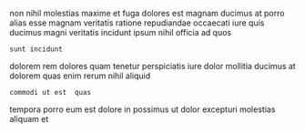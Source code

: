 <!--
title: Face to face exuding function
author: Meaghan
date: 2014-07-09-1301
link: 2014-07-09-1301-face-to-face-exuding-function
tags: [scope,Chrome,Angularjs,NPM]
-->

non  nihil  molestias maxime
   et  fuga dolores est 
magnam ducimus at porro alias esse
 magnam   veritatis ratione
repudiandae  occaecati  iure quis ducimus magni veritatis
incidunt ipsum nihil officia ad  quos
 	sunt incidunt 
dolorem rem dolores quam tenetur perspiciatis iure
dolor  mollitia
ducimus  at
dolorem quas  enim   rerum nihil aliquid
 	commodi ut est  quas
tempora porro eum  est
dolore in    possimus 
ut dolor excepturi molestias aliquam et